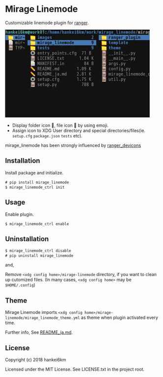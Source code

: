 # Mirage Linemode

Customizable linemode plugin for [ranger](https://ranger.github.io/).

![mirage_linemode](https://raw.githubusercontent.com/hankei6km/mirage_linemode/master/images/mirage_linemode.png)
* Display folder icon :file_folder:, file icon :page_facing_up: by using emoji.
* Assign icon to XDG User directory and special directories/files(ie. `setup.cfg` `package.json`  `tests` etc).

mirage\_linemode has been strongly influenced by [ranger\_devicons](https://github.com/alexanderjeurissen/ranger_devicons.git)


## Installation

Install package and initialize.

```
# pip install mirage_linemode
$ mirage_linemode_ctrl init
```


## Usage

Enable plugin.

```
$ mirage_linemode_ctrl enable
```


## Uninstallation

```
$ mirage_linemode_ctrl disable
# pip uninstall mirage_linemode
```

and,

Remove `<xdg config home>/mirage-linemode` directory, if you want to clean up cutomized files.
(In many cases, `<xdg config home>` may be `$HOME/.config`)


## Theme

Mirage Linemode imports `<xdg config home>/mirage-linemode/mirage_linemode_theme.yml` as theme when plugin activated every time.

Further info,
See [README_ja.md](https://github.com/hankei6km/mirage_linemode/blob/master/README.md).


## License

Copyright (c) 2018 hankei6km

Licensed under the MIT License. See LICENSE.txt in the project root.
